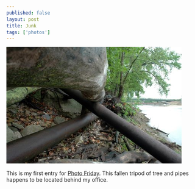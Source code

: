 ```yaml
---
published: false
layout: post
title: Junk
tags: ['photos']
---
```


![Junk :: Nikon D70 : 1/20s : F/16 : ISO 200](/media/2004/04/junk.jpg)

This is my first entry for [Photo Friday](http://www.photofriday.com).
This fallen tripod of tree and pipes happens to be located behind my office.
